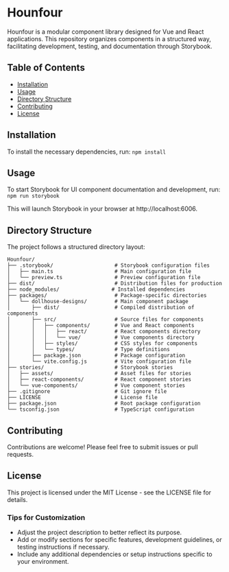 # Hounfour
Hounfour is a modular component library designed for Vue and React applications. This repository organizes components in a structured way, facilitating development, testing, and documentation through Storybook.

## Table of Contents
- [Installation](#installation)
- [Usage](#usage)
- [Directory Structure](#directory-structure)
- [Contributing](#contributing)
- [License](#license)

## Installation
To install the necessary dependencies, run:
`npm install`

## Usage
To start Storybook for UI component documentation and development, run:
`npm run storybook`

This will launch Storybook in your browser at http://localhost:6006.

## Directory Structure
The project follows a structured directory layout:
```
Hounfour/
├── .storybook/                    # Storybook configuration files
│   ├── main.ts                    # Main configuration file
│   └── preview.ts                 # Preview configuration file
├── dist/                          # Distribution files for production
├── node_modules/                 # Installed dependencies
├── packages/                      # Package-specific directories
│   └── dollhouse-designs/         # Main component package
│       ├── dist/                  # Compiled distribution of components
│       ├── src/                   # Source files for components
│       │   ├── components/        # Vue and React components
│       │   │   ├── react/         # React components directory
│       │   │   └── vue/           # Vue components directory
│       │   ├── styles/            # CSS styles for components
│       │   └── types/             # Type definitions
│       ├── package.json           # Package configuration
│       └── vite.config.js         # Vite configuration file
├── stories/                       # Storybook stories
│   ├── assets/                    # Asset files for stories
│   ├── react-components/          # React component stories
│   └── vue-components/            # Vue component stories
├── .gitignore                     # Git ignore file
├── LICENSE                        # License file
├── package.json                   # Root package configuration
└── tsconfig.json                  # TypeScript configuration
```

## Contributing
Contributions are welcome! Please feel free to submit issues or pull requests.

## License
This project is licensed under the MIT License - see the LICENSE file for details.

### Tips for Customization
- Adjust the project description to better reflect its purpose.
- Add or modify sections for specific features, development guidelines, or testing instructions if necessary.
- Include any additional dependencies or setup instructions specific to your environment.
